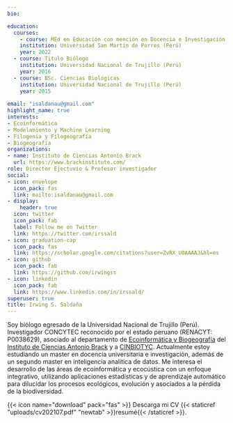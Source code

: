 ```yaml
---
bio: 

education:
  courses:
    - course: MEd en Educación con mención en Docencia e Investigación Universitaria
    institution: Universidad San Martín de Porres (Perú)
    year: 2022
  - course: Titulo Biólogo
    institution: Universidad Nacional de Trujillo (Perú)
    year: 2016
  - course: BSc. Ciencias Biológicas
    institution: Universidad Nacional de Trujillo (Perú)
    year: 2015
  
email: "isaldanau@gmail.com"
highlight_name: true
interests:
- Ecoinformática
- Modelamiento y Machine Learning
- Filogenia y Filogeografía
- Biogeografía
organizations:
- name: Instituto de Ciencias Antonio Brack
  url: https://www.brackinstitute.com/
role: Director Ejectuvio & Profesor investigador
social:
- icon: envelope
  icon_pack: fas
  link: mailto:isaldanau@gmail.com
- display:
    header: true
  icon: twitter
  icon_pack: fab
  label: Follow me on Twitter
  link: https://twitter.com/irssald
- icon: graduation-cap
  icon_pack: fas
  link: https://scholar.google.com/citations?user=ZvRX_U0AAAAJ&hl=es
- icon: github
  icon_pack: fab
  link: https://github.com/irwingss
- icon: linkedin
  icon_pack: fab
  link: https://www.linkedin.com/in/irssald/
superuser: true
title: Irwing S. Saldaña
---
```


Soy biólogo egresado de la Universidad Nacional de Trujillo (Perú). Investigador CONCYTEC reconocido por el estado peruano (RENACYT: P0038629), asociado al departamento de [Ecoinformática y Biogeografía](https://www.brackinstitute.com/ecoinformatica) del [Instituto de Ciencias Antonio Brack](https://www.brackinstitute.com/) y a [CINBIOTYC](https://web.facebook.com/cinbiotyc/). Actualmente estoy estudiando un master en docencia universitaria e investigación, además de un segundo master en inteligencia analítica de datos. Me interesa el desarrollo de las áreas de ecoinformática y ecocústica con un enfoque integrativo, utilizando aplicaciones estadísticas y de aprendizaje automático para dilucidar los procesos ecológicos, evolución y asociados a la pérdida de la biodiversidad.

{{< icon name="download" pack="fas" >}} Descarga mi CV {{< staticref "uploads/cv202107.pdf" "newtab" >}}resumé{{< /staticref >}}.
